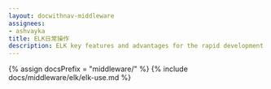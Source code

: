 ```yaml
---
layout: docwithnav-middleware
assignees:
- ashvayka
title: ELK日常操作
description: ELK key features and advantages for the rapid development of IoT projects and applications.
---
```


{% assign docsPrefix = "middleware/" %}
{% include docs/middleware/elk/elk-use.md %}

